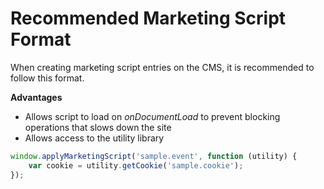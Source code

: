 # Recommended Marketing Script Format

When creating marketing script entries on the CMS, it is recommended to follow this format.


**Advantages**
* Allows script to load on _onDocumentLoad_ to prevent blocking operations that slows down the site
* Allows access to the utility library

```javascript
window.applyMarketingScript('sample.event', function (utility) {
    var cookie = utility.getCookie('sample.cookie');
});
```

